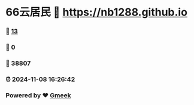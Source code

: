 # 66云居民 :link: https://nb1288.github.io 
### :page_facing_up: [13](https://nb1288.github.io/tag.html) 
### :speech_balloon: 0 
### :hibiscus: 38807 
### :alarm_clock: 2024-11-08 16:26:42 
### Powered by :heart: [Gmeek](https://github.com/Meekdai/Gmeek)
